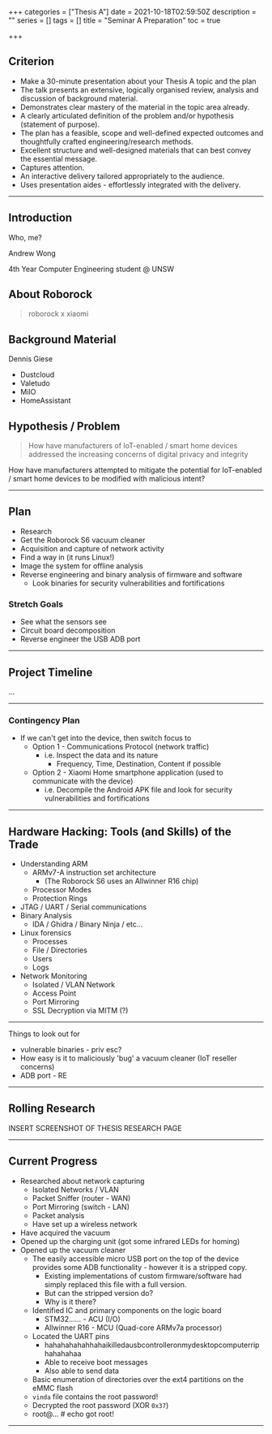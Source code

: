 +++
categories = ["Thesis A"]
date = 2021-10-18T02:59:50Z
description = ""
series = []
tags = []
title = "Seminar A Preparation"
toc = true

+++
## Criterion

* Make a 30-minute presentation about your Thesis A topic and the plan
* The talk presents an extensive, logically organised review, analysis and discussion of background material.
* Demonstrates clear mastery of the material in the topic area already.
* A clearly articulated definition of the problem and/or hypothesis (statement of purpose).
* The plan has a feasible, scope and well-defined expected outcomes and thoughtfully crafted engineering/research methods.
* Excellent structure and well-designed materials that can best convey the essential message.
* Captures attention.
* An interactive delivery tailored appropriately to the audience.
* Uses presentation aides - effortlessly integrated with the delivery.

***

## Introduction

Who, me? 

Andrew Wong

4th Year Computer Engineering student @ UNSW

<script>document.write(atob('YW5kcmV3Lmoud29uZ0BzdHVkZW50LnVuc3cuZWR1LmF1'))</script>

## About Roborock

> roborock x xiaomi

## Background Material

Dennis Giese

* Dustcloud
* Valetudo
* MiIO
* HomeAssistant

## Hypothesis / Problem

> How have manufacturers of IoT-enabled / smart home devices addressed the increasing concerns of digital privacy and integrity

How have manufacturers attempted to mitigate the potential for IoT-enabled / smart home devices to be modified with malicious intent?

***

## Plan

* Research
* Get the Roborock S6 vacuum cleaner
* Acquisition and capture of network activity
* Find a way in (it runs Linux!)
* Image the system for offline analysis
* Reverse engineering and binary analysis of firmware and software
  * Look binaries for security vulnerabilities and fortifications

### Stretch Goals

* See what the sensors see
* Circuit board decomposition
* Reverse engineer the USB ADB port

***

## Project Timeline

...

***

### Contingency Plan

* If we can't get into the device, then switch focus to
  * Option 1 - Communications Protocol (network traffic)
    * i.e. Inspect the data and its nature
      * Frequency, Time, Destination, Content if possible
  * Option 2 - Xiaomi Home smartphone application (used to communicate with the device)
    * i.e. Decompile the Android APK file and look for security vulnerabilities and fortifications

***

## Hardware Hacking: Tools (and Skills) of the Trade

* Understanding ARM
  * ARMv7-A instruction set architecture
    * (The Roborock S6 uses an Allwinner R16 chip)
  * Processor Modes
  * Protection Rings
* JTAG / UART / Serial communications
* Binary Analysis
  * IDA / Ghidra / Binary Ninja / etc...
* Linux forensics
  * Processes
  * File / Directories
  * Users
  * Logs
* Network Monitoring
  * Isolated / VLAN Network
  * Access Point
  * Port Mirroring
  * SSL Decryption via MITM (?)

***

Things to look out for 

* vulnerable binaries - priv esc?
* How easy is it to maliciously 'bug' a vacuum cleaner (IoT reseller concerns)
* ADB port - RE

***

## Rolling Research

INSERT SCREENSHOT OF THESIS RESEARCH PAGE

***

## Current Progress

* Researched about network capturing
  * Isolated Networks / VLAN
  * Packet Sniffer (router - WAN)
  * Port Mirroring (switch - LAN)
  * Packet analysis
  * Have set up a wireless network
* Have acquired the vacuum
* Opened up the charging unit (got some infrared LEDs for homing)
* Opened up the vacuum cleaner
  * The easily accessible micro USB port on the top of the device provides some ADB functionality - however it is a stripped copy.
    * Existing implementations of custom firmware/software had simply replaced this file with a full version.
    * But can the stripped version do?
    * Why is it there?
  * Identified IC and primary components on the logic board
    * STM32...... - ACU (I/O)
    * Allwinner R16 - MCU (Quad-core ARMv7a processor)
  * Located the UART pins
    * hahahahahahhahaikilledausbcontrolleronmydesktopcomputerriphahahahaa
    * Able to receive boot messages
    * Also able to send data
  * Basic enumeration of directories over the ext4 partitions on the eMMC flash
  * `vinda` file contains the root password!
  * Decrypted the root password (XOR `0x37`)
  * root@... # echo got root!

***